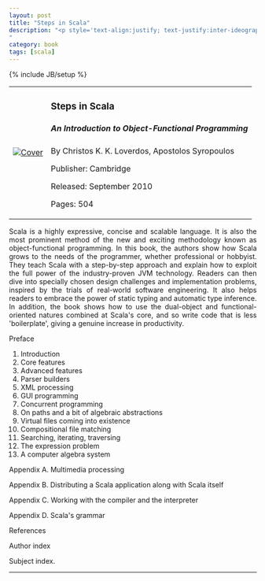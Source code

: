 ```yaml
---
layout: post
title: "Steps in Scala"
description: "<p style='text-align:justify; text-justify:inter-ideograph'>Scala is a highly expressive, concise and scalable language. It is also the most prominent method of the new and exciting methodology known as object-functional programming. In this book, the authors show how Scala grows to the needs of the programmer, whether professional or hobbyist. They teach Scala with a step-by-step approach and explain how to exploit the full power of the industry-proven JVM technology. Readers can then dive into specially chosen design challenges and implementation problems, inspired by the trials of real-world software engineering. It also helps readers to embrace the power of static typing and automatic type inference. In addition, the book shows how to use the dual-object and functional-oriented natures combined at Scala's core, and so write code that is less 'boilerplate', giving a genuine increase in productivity.</p>
"
category: book
tags: [scala]
---
```

{% include JB/setup %}


<table class="table"><tr>
	<td>
	<a href="http://www.cambridge.org/gb/knowledge/isbn/item2713441/?site_locale=en_GB" target="_blank"><img src="http://assets.cambridge.org/97805217/47585/cover/9780521747585.jpg" alt="Cover"></a></td>
	<td>
		<h3>Steps in Scala</h3>
<h5>An Introduction to Object-Functional Programming</h5>

<p>By Christos K. K. Loverdos, Apostolos Syropoulos</p>

<p>Publisher: Cambridge</p>

<p>Released: September 2010</p>

<p>Pages: 504</p>
</td></tr></table>

<p style='text-align:justify; text-justify:inter-ideograph'>
Scala is a highly expressive, concise and scalable language. It is also the most prominent method of the new and exciting methodology known as object-functional programming. In this book, the authors show how Scala grows to the needs of the programmer, whether professional or hobbyist. They teach Scala with a step-by-step approach and explain how to exploit the full power of the industry-proven JVM technology. Readers can then dive into specially chosen design challenges and implementation problems, inspired by the trials of real-world software engineering. It also helps readers to embrace the power of static typing and automatic type inference. In addition, the book shows how to use the dual-object and functional-oriented natures combined at Scala's core, and so write code that is less 'boilerplate', giving a genuine increase in productivity.</p>

Preface

1. Introduction
2. Core features
3. Advanced features
4. Parser builders
5. XML processing
6. GUI programming
7. Concurrent programming
8. On paths and a bit of algebraic abstractions
9. Virtual files coming into existence
10. Compositional file matching
11. Searching, iterating, traversing
12. The expression problem
13. A computer algebra system

Appendix A. Multimedia processing

Appendix B. Distributing a Scala application along with Scala itself

Appendix C. Working with the compiler and the interpreter

Appendix D. Scala's grammar

References

Author index

Subject index.

----